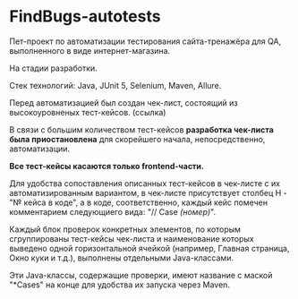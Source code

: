 # FindBugs-autotests
Пет-проект по автоматизации тестирования сайта-тренажёра для QA, выполненного в виде интернет-магазина.

На стадии разработки.

Стек технологий: Java, JUnit 5, Selenium, Maven, Allure.

Перед автоматизацией был создан чек-лист, состоящий из высокоуровненых тест-кейсов. (ссылка)

В связи с большим количеством тест-кейсов **разработка чек-листа была приостановлена** для скорейшего начала, непосредственно, автоматизации.

**Все тест-кейсы касаются только frontend-части.**

Для удобства сопоставления описанных тест-кейсов в чек-листе с их автоматизированным вариантом, в чек-листе присутствует столбец H - "№ кейса в коде", а в коде, соответственно, каждый кейс помечен комментарием следующиего вида: "// Case _(номер)_".

Каждый блок проверок конкретных элементов, по которым сгруппированы тест-кейсы чек-листа и наименование которых выведено одной горизонтальной ячейкой (например, Главная страница, Окно куки и т.д.), выполнены отдельными Java-классами.

Эти Java-классы, содержащие проверки, имеют название с маской "*Cases" на конце для удобства их запуска через Maven.
